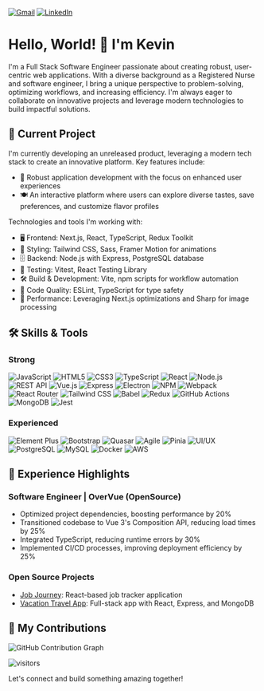 [![Gmail](https://img.shields.io/badge/-GMAIL-D14836?style=for-the-badge&logo=gmail&logoColor=white)](mailto:kevincan415@gmail.com)
[![LinkedIn](https://img.shields.io/badge/-LINKEDIN-0077B5?style=for-the-badge&logo=linkedin&logoColor=white)](https://www.linkedin.com/in/kevincan/)

# Hello, World! 👋 I'm Kevin

I'm a Full Stack Software Engineer passionate about creating robust, user-centric web applications. With a diverse background as a Registered Nurse and software engineer, I bring a unique perspective to problem-solving, optimizing workflows, and increasing efficiency. I'm always eager to collaborate on innovative projects and leverage modern technologies to build impactful solutions.

## 🚀 Current Project

I'm currently developing an unreleased product, leveraging a modern tech stack to create an innovative platform. Key features include:

* 📱 Robust application development with the focus on enhanced user experiences
* 🍽️ An interactive platform where users can explore diverse tastes, save preferences, and customize flavor profiles

Technologies and tools I'm working with:

* 🖥️ Frontend: Next.js, React, TypeScript, Redux Toolkit
* 🎨 Styling: Tailwind CSS, Sass, Framer Motion for animations
* 🗄️ Backend: Node.js with Express, PostgreSQL database
* 🧪 Testing: Vitest, React Testing Library
* 🛠️ Build & Development: Vite, npm scripts for workflow automation
* 🔧 Code Quality: ESLint, TypeScript for type safety
* 🚀 Performance: Leveraging Next.js optimizations and Sharp for image processing


## 🛠 Skills & Tools

### Strong
![JavaScript](https://img.shields.io/badge/-JavaScript-F7DF1E?style=flat-square&logo=javascript&logoColor=black)
![HTML5](https://img.shields.io/badge/-HTML5-E34F26?style=flat-square&logo=html5&logoColor=white)
![CSS3](https://img.shields.io/badge/-CSS3-1572B6?style=flat-square&logo=css3)
![TypeScript](https://img.shields.io/badge/-TypeScript-3178C6?style=flat-square&logo=typescript&logoColor=white)
![React](https://img.shields.io/badge/-React-61DAFB?style=flat-square&logo=react&logoColor=black)
![Node.js](https://img.shields.io/badge/-Node.js-339933?style=flat-square&logo=Node.js&logoColor=white)
![REST API](https://img.shields.io/badge/-REST_API-009688?style=flat-square&logo=fastapi&logoColor=white)
![Vue.js](https://img.shields.io/badge/-Vue.js-4FC08D?style=flat-square&logo=vue.js&logoColor=white)
![Express](https://img.shields.io/badge/-Express-000000?style=flat-square&logo=express&logoColor=white)
![Electron](https://img.shields.io/badge/-Electron-47848F?style=flat-square&logo=electron&logoColor=white)
![NPM](https://img.shields.io/badge/-NPM-CB3837?style=flat-square&logo=npm&logoColor=white)
![Webpack](https://img.shields.io/badge/-Webpack-8DD6F9?style=flat-square&logo=webpack&logoColor=black)
![React Router](https://img.shields.io/badge/-React_Router-CA4245?style=flat-square&logo=react-router&logoColor=white)
![Tailwind CSS](https://img.shields.io/badge/-Tailwind_CSS-38B2AC?style=flat-square&logo=tailwind-css&logoColor=white)
![Babel](https://img.shields.io/badge/-Babel-F9DC3E?style=flat-square&logo=babel&logoColor=black)
![Redux](https://img.shields.io/badge/-Redux-764ABC?style=flat-square&logo=redux&logoColor=white)
![GitHub Actions](https://img.shields.io/badge/-GitHub_Actions-2088FF?style=flat-square&logo=github-actions&logoColor=white)
![MongoDB](https://img.shields.io/badge/-MongoDB-47A248?style=flat-square&logo=mongodb&logoColor=white)
![Jest](https://img.shields.io/badge/-Jest-C21325?style=flat-square&logo=jest&logoColor=white)

### Experienced
![Element Plus](https://img.shields.io/badge/-Element_Plus-409EFF?style=flat-square&logo=element&logoColor=white)
![Bootstrap](https://img.shields.io/badge/-Bootstrap-7952B3?style=flat-square&logo=bootstrap&logoColor=white)
![Quasar](https://img.shields.io/badge/-Quasar-1976D2?style=flat-square&logo=quasar&logoColor=white)
![Agile](https://img.shields.io/badge/-Agile-009688?style=flat-square&logo=data:image/png;base64,iVBORw0KGgoAAAANSUhEUgAAAA4AAAAOCAYAAAAfSC3RAAAABmJLR0QA/wD/AP+gvaeTAAAACXBIWXMAAAsTAAALEwEAmpwYAAAAB3RJTUUH3wUcAgAi/lrUpgAAAKlJREFUKM+dkr0NwjAQhT8n4UNQ0lGQ0tHABNSXtjOkZooMQLkNNDEDIDobRBTXIFmKgk8kn1Tkp3vPdzq9CxHv0QIjQIEG+ANLIJdgDRTAFKgDP9EbkUTUABkIEe1Ci4gKM1tErRY7hQbANAu6ACdgLr2+lEb4ltyAIxD8dZIU1JlPe6A3+wJYJ/bHOcWX1F7Ov0J8y0h7H+D+vGYBb6D08aaYgQvwAfR7JEJNmQAAAABJRU5ErkJggg==)
![Pinia](https://img.shields.io/badge/-Pinia-35495E?style=flat-square&logo=vue.js&logoColor=4FC08D)
![UI/UX](https://img.shields.io/badge/-UI/UX-FF69B4?style=flat-square&logo=adobe-xd&logoColor=white)
![PostgreSQL](https://img.shields.io/badge/-PostgreSQL-336791?style=flat-square&logo=postgresql&logoColor=white)
![MySQL](https://img.shields.io/badge/-MySQL-4479A1?style=flat-square&logo=mysql&logoColor=white)
![Docker](https://img.shields.io/badge/-Docker-2496ED?style=flat-square&logo=docker&logoColor=white)
![AWS](https://img.shields.io/badge/-AWS-232F3E?style=flat-square&logo=amazon-aws)

## 💼 Experience Highlights

### Software Engineer | OverVue (OpenSource)
- Optimized project dependencies, boosting performance by 20%
- Transitioned codebase to Vue 3's Composition API, reducing load times by 25%
- Integrated TypeScript, reducing runtime errors by 30%
- Implemented CI/CD processes, improving deployment efficiency by 25%

### Open Source Projects
- [Job Journey](#): React-based job tracker application
- [Vacation Travel App](#): Full-stack app with React, Express, and MongoDB

## 🌿 My Contributions

![GitHub Contribution Graph](https://github-readme-activity-graph.vercel.app/graph?username=Kelementz916&theme=react-dark)

![visitors](https://visitor-badge.glitch.me/badge?page_id=Kelementz916.id)

Let's connect and build something amazing together!
